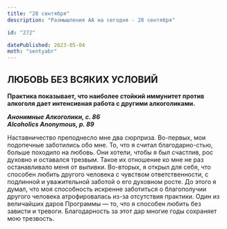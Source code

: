 ```yaml
---
title: "28 сентября"
description: "Размышления АА на сегодня - 28 сентября"

id: "272"

datePublished: 2023-05-04
moth: "sentyabr"
---
```


## ЛЮБОВЬ БЕЗ ВСЯКИХ УСЛОВИЙ

**Практика показывает, что наиболее стойкий иммунитет против алкоголя дает
интенсивная работа с другими алкоголиками.**

**_Анонимные Алкоголики, с. 86  
Alcoholics Anonymous, p. 89_**

Наставничество преподнесло мне два сюрприза. Во-первых, мои подопечные
заботились обо мне. То, что я считал благодарно-стью, больше походило на
любовь. Они хотели, чтобы я был счастлив, рос духовно и оставался трезвым.
Такое их отношение ко мне не раз останавливало меня от выпивки. Во-вторых, я
открыл для себя, что способен любить другого человека с чувством
ответственности, с подлинной и уважительной заботой о его духовном росте. До
этого я думал, что моя способность искренне заботиться о благополучии другого
человека атрофировалась из-за отсутствия практики. Один из величайших даров
Программы — то, что я способен любить без зависти и тревоги. Благодарность за
этот дар многие годы сохраняет мою трезвость.
